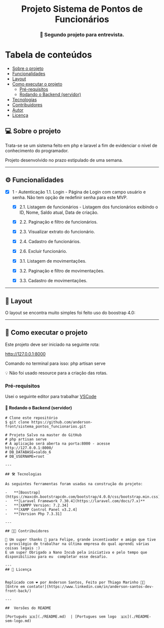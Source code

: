

<h1 align="center">
      Projeto Sistema de Pontos de Funcionários
</h1>

<h3 align="center">
    🌱 Segundo projeto para entrevista.
</h3>


Tabela de conteúdos
=================
<!--ts-->
   * [Sobre o projeto](#-sobre-o-projeto)
   * [Funcionalidades](#-funcionalidades)
   * [Layout](#-layout)
   * [Como executar o projeto](#-como-executar-o-projeto)
     * [Pré-requisitos](#pré-requisitos)
     * [Rodando o Backend (servidor)](#user-content--rodando-o-backend-servidor)
   * [Tecnologias](#-tecnologias)
   * [Contribuidores](#-contribuidores)
   * [Autor](#-autor)
   * [Licença](#user-content--licença)
<!--te-->


## 💻 Sobre o projeto

 Trata-se se um sistema feito em php e laravel a fim de evidenciar o nível de conhecimento do programador.


Projeto desenvolvido no prazo estipulado de uma semana.

---

## ⚙️ Funcionalidades

- [x] 1 - Autenticação 1.1. Login - Página de Login com campo usuário e senha. Não tem opção de redefinir senha para este MVP.
  - [x] 2.1. Listagem de funcionários - Listagem dos funcionários exibindo o ID, Nome, Saldo atual, Data de criação.
  - [x] 2.2. Paginação e filtro de funcionários.
  - [x] 2.3. Visualizar extrato do funcionário.
  - [x] 2.4. Cadastro de funcionários.
  - [x] 2.6. Excluir funcionário.
  - [x] 3.1. Listagem de movimentações.
  - [x] 3.2. Paginação e filtro de movimentações.
  - [x] 3.3. Cadastro de movimentações.


---

## 🎨 Layout

O layout se encontra muito simples foi feito uso do boostrap 4.0:

---

## 🚀 Como executar o projeto

Este projeto deve ser iniciado na seguinte rota:

http://127.0.0.1:8000

Comando no terminal para isso:
php artisan serve


💡 Não foi usado resource para a criação das rotas.

### Pré-requisitos

Usei o seguinte editor para trabalhar  [VSCode](https://code.visualstudio.com/)

#### 🎲 Rodando o Backend (servidor)

```
# Clone este repositório
$ git clone https://github.com/anderson-front/sistema_pontos_funcionarios.git

# Projeto Salvo na master do GitHub
# php artisan serve
# A aplicação será aberta na porta:8000 - acesse http://127.0.0.1:8000/
# DB_DATABASE=saldo_6
# DB_USERNAME=root

---

## 🛠 Tecnologias

As seguintes ferramentas foram usadas na construção do projeto:

-   **[Boostrap](https://maxcdn.bootstrapcdn.com/bootstrap/4.0.0/css/bootstrap.min.css)**
-   **[Laravel Framework 7.30.4](https://laravel.com/docs/7.x)**
-   **[XAMPP Version: 7.2.34]
-   **[XAMP Control Panel v3.2.4]
-   **[Version Php 7.3.31]

---

## 👨‍💻 Contribuidores

💜 Um super thanks 👏 para Felipe, grande incentivador e amigo que tive o provilégio de trabalhar na última empresa do qual aprendi várias coisas legais :)
E um super Obrigado a Nano Incub pela iniciativa e pelo tempo que disponibilizou para eu  completar esse desafio.

---
## 📝 Licença


Replicado com ❤️ por Anderson Santos, Feito por Thiago Marinho 👋🏽 [Entre em contato!](https://www.linkedin.com/in/anderson-santos-dev-front-back/)

---

##  Versões do README

[Português 🇧🇷](./README.md)  | [Portugues sem logo  🇧🇷](./README-sem-logo.md) 
